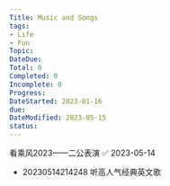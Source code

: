 ```yaml
---
Title: Music and Songs
tags: 
- Life
- Fun
Topic: 
DateDue: 
Total: 0
Completed: 0
Incomplete: 0
Progress:
DateStarted: 2023-01-16
due:
DateModified: 2023-05-15
status:
---
```

看乘风2023——二公表演 ✅ 2023-05-14  
- 20230514214248 听高人气经典英文歌
